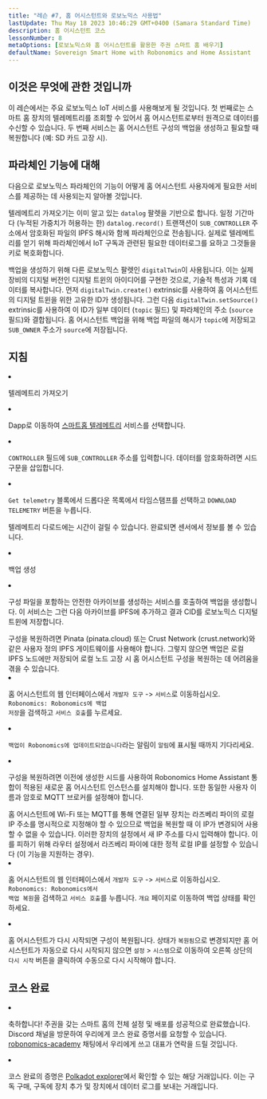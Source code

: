 ```yaml
---
title: "레슨 #7, 홈 어시스턴트와 로보노믹스 사용법"
lastUpdate: Thu May 18 2023 10:46:29 GMT+0400 (Samara Standard Time)
description: 홈 어시스턴트 코스
lessonNumber: 8
metaOptions: [로보노믹스와 홈 어시스턴트를 활용한 주권 스마트 홈 배우기]
defaultName: Sovereign Smart Home with Robonomics and Home Assistant
---
```


## 이것은 무엇에 관한 것입니까

이 레슨에서는 주요 로보노믹스 IoT 서비스를 사용해보게 될 것입니다. 첫 번째로는 스마트 홈 장치의 텔레메트리를 조회할 수 있어서 홈 어시스턴트로부터 원격으로 데이터를 수신할 수 있습니다. 두 번째 서비스는 홈 어시스턴트 구성의 백업을 생성하고 필요할 때 복원합니다 (예: SD 카드 고장 시).


## 파라체인 기능에 대해

다음으로 로보노믹스 파라체인의 기능이 어떻게 홈 어시스턴트 사용자에게 필요한 서비스를 제공하는 데 사용되는지 알아볼 것입니다. 

텔레메트리 가져오기는 이미 알고 있는 <code>datalog</code> 팔렛을 기반으로 합니다. 일정 기간마다 (누적된 가중치가 허용하는 한) <code>datalog.record()</code> 트랜잭션이 <code>SUB_CONTROLLER</code> 주소에서 암호화된 파일의 IPFS 해시와 함께 파라체인으로 전송됩니다. 실제로 텔레메트리를 얻기 위해 파라체인에서 IoT 구독과 관련된 필요한 데이터로그를 요하고 그것들을 키로 복호화합니다.

백업을 생성하기 위해 다른 로보노믹스 팔렛인 <code>digitalTwin</code>이 사용됩니다. 이는 실제 장비의 디지털 버전인 디지털 트윈의 아이디어를 구현한 것으로, 기술적 특성과 기록 데이터를 복사합니다. 먼저 <code>digitalTwin.create()</code> extrinsic를 사용하여 홈 어시스턴트의 디지털 트윈을 위한 고유한 ID가 생성됩니다. 그런 다음 <code>digitalTwin.setSource()</code> extrinsic를 사용하여 이 ID가 일부 데이터 (<code>topic</code> 필드) 및 파라체인의 주소 (<code>source</code> 필드)와 결합됩니다. 홈 어시스턴트 백업을 위해 백업 파일의 해시가 <code>topic</code>에 저장되고 <code>SUB_OWNER</code> 주소가 <code>source</code>에 저장됩니다.

## 지침

<List type="numbers">

<li>

텔레메트리 가져오기

<List>


<li>

Dapp로 이동하여 [스마트홈 텔레메트리](https://dapp.robonomics.network/#/smarthome-telemetry) 서비스를 선택합니다.

<LessonVideo  :videos="[{src: 'https://crustipfs.info/ipfs/Qmao9RoWcKo2qs4PAGtm5gqHzyAHJcpDqNLgciU35FJeVm', type:'mp4'}]" />

</li>

<li>

<code>CONTROLLER</code> 필드에 <code>SUB_CONTROLLER</code> 주소를 입력합니다. 데이터를 암호화하려면 시드 구문을 삽입합니다.

</li>

<li>

<code>Get telemetry</code> 블록에서 드롭다운 목록에서 타임스탬프를 선택하고 <code>DOWNLOAD TELEMETRY</code> 버튼을 누릅니다.


텔레메트리 다로드에는 시간이 걸릴 수 있습니다. 완료되면 센서에서 정보를 볼 수 있습니다.

</li>
</List>
</li>


<li>

백업 생성

<List>

<li>

구성 파일을 포함하는 안전한 아카이브를 생성하는 서비스를 호출하여 백업을 생성합니다. 이 서비스는 그런 다음 아카이브를 IPFS에 추가하고 결과 CID를 로보노믹스 디지털 트윈에 저장합니다.

<robo-academy-note type="warning" title="WARNING">
구성을 복원하려면 Pinata (pinata.cloud) 또는 Crust Network (crust.network)와 같은 사용자 정의 IPFS 게이트웨이를 사용해야 합니다. 그렇지 않으면 백업은 로컬 IPFS 노드에만 저장되어 로컬 노드 고장 시 홈 어시스턴트 구성을 복원하는 데 어려움을 겪을 수 있습니다. 
</robo-academy-note>

<LessonVideo  :videos="[{src: 'https://crustipfs.info/ipfs/QmVo91dLaAYgFDM1vrL2PYfAffM6SGGC59ZERbfHR44tqW', type:'mp4'}]" />

</li>

<li>

홈 어시스턴트의 웹 인터페이스에서 <code>개발자 도구</code> -> <code>서비스</code>로 이동하십시오. <code>Robonomics: Robonomics에 백업 저장</code>을 검색하고 <code>서비스 호출</code>를 누르세요.

</li>

<li>

<code>백업이 Robonomics에 업데이트되었습니다</code>라는 알림이 <code>알림</code>에 표시될 때까지 기다리세요.

</li>

<li>

구성을 복원하려면 이전에 생성한 시드를 사용하여 Robonomics Home Assistant 통합이 적용된 새로운 홈 어시스턴트 인스턴스를 설치해야 합니다. 또한 동일한 사용자 이름과 암호로 MQTT 브로커를 설정해야 합니다.

<robo-academy-note type="warning" title="WARNING">
홈 어시스턴트에 Wi-Fi 또는 MQTT를 통해 연결된 일부 장치는 라즈베리 파이의 로컬 IP 주소를 명시적으로 지정해야 할 수 있으므로 백업을 복원할 때 이 IP가 변경되어 사용할 수 없을 수 있습니다. 이러한 장치의 설정에서 새 IP 주소를 다시 입력해야 합니다. 이를 피하기 위해 라우터 설정에서 라즈베리 파이에 대한 정적 로컬 IP를 설정할 수 있습니다 (이 기능을 지원하는 경우).
</robo-academy-note>

<LessonVideo  :videos="[{src: 'https://crustipfs.info/ipfs/QmWmnmkXUcPXsAnQzwN3UEuki2GMYnQDx3vhgjEypCU8aR', type:'mp4'}]" />


</li>

<li>

홈 어시스턴트의 웹 인터페이스에서 <code>개발자 도구</code> -> <code>서비스</code>로 이동하십시오. <code>Robonomics: Robonomics에서 백업 복원</code>을 검색하고 <code>서비스 호출</code>를 누릅니다. <code>개요</code> 페이지로 이동하여 백업 상태를 확인하세요.

</li>

<li>

홈 어시스턴트가 다시 시작되면 구성이 복원됩니다. 상태가 <code>복원됨</code>으로 변경되지만 홈 어시스턴트가 자동으로 다시 시작되지 않으면 <code>설정</code> > <code>시스템</code>으로 이동하여 오른쪽 상단의 <code>다시 시작</code> 버튼을 클릭하여 수동으로 다시 시작해야 합니다.

</li>

</List>
</li>

</List>

## 코스 완료

<List>

<li class="flex"> 

축하합니다! 주권을 갖는 스마트 홈의 전체 설정 및 배포를 성공적으로 완료했습니다. Discord 채널을 방문하여 우리에게 코스 완료 증명서를 요청할 수 있습니다. [robonomics-academy](https://discord.com/channels/803947358492557312/803947358492557315) 채팅에서 우리에게 쓰고 대표가 연락을 드릴 것입니다.
</li>

<li class="flex">

코스 완료의 증명은 [Polkadot explorer](https://robonomics.subscan.io/)에서 확인할 수 있는 해당 거래입니다. 이는 구독 구매, 구독에 장치 추가 및 장치에서 데이터 로그를 보내는 거래입니다.

</li>

</List>
